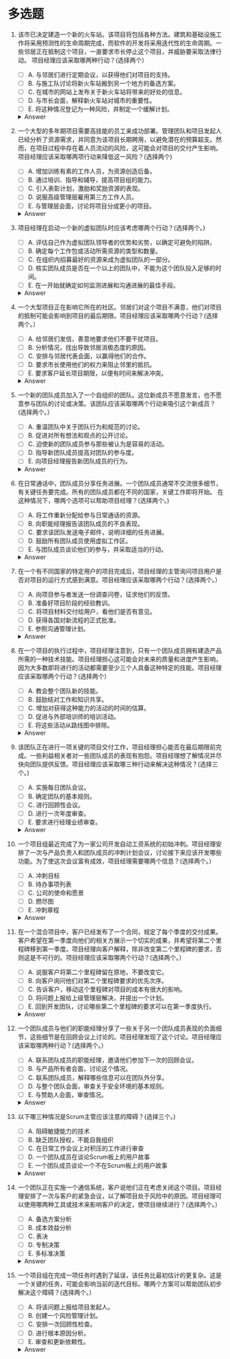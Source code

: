 # 多选题

1. 该市已决定建造一个新的火车站。该项目将包括各种方法。建筑和基础设施工作将采用预测性的生命周期完成，而软件的开发将采用迭代性的生命周期。一些邻居正在抵制这个项目，一直要求市长停止这个项目，并威胁要采取法律行动。
项目经理应该采取哪两种行动？(选择两个）
   - [ ] A. 与邻居们进行定期会议，以获得他们对项目的支持。
   - [ ] B. 与施工队讨论将新火车站搬到另一个地方的备选方案。
   - [ ] C. 在城市的网站上发布关于新火车站将带来的好处的信息。
   - [ ] D. 与市长会面，解释新火车站对城市的重要性。
   - [ ] E. 将这种情况登记为一种风险，并制定一个缓解计划。

   <details>
      <summary>Answer</summary>

      答案BE。

   </details>

2. 一个大型的多年期项目需要高技能的员工来成功部署。管理团队和项目发起人已经分析了资源需求，并同意为该项目长期聘用，以避免潜在的预算超支。然而，在项目过程中存在着人员流动的风险，这可能会对项目的交付产生影响。项目经理应该采取哪两项行动来降低这一风险？(选择两个)
   - [ ] A. 增加训练有素的工作人员，为资源创造后备。
   - [ ] B. 通过培训、指导和辅导，提高项目组的能力。
   - [ ] C. 引入表彰计划，激励和奖励资源的表现。
   - [ ] D. 说服高级管理层雇用第三方工作人员。
   - [ ] E. 与管理层会面，讨论将项目分成更小的项目。

   <details>
      <summary>Answer</summary>

      答案BC。

   </details>

3. 项目经理在启动一个新的虚拟团队时应该考虑哪两个行动？(选择两个。)
   - [ ] A. 评估自己作为虚拟团队领导者的优势和劣势，以确定可避免的陷阱。
   - [ ] B. 确定每个工作包或活动所需资源的类型和数量。
   - [ ] C. 在组织内招募最好的资源来成为虚拟团队的一部分。
   - [ ] D. 核实团队成员是否在一个以上的团队中，不能为这个团队投入足够的时间。
   - [ ] E. 在一开始就确定如何监测进展和沟通进展的最佳手段。

   <details>
      <summary>Answer</summary>

      答案BE。

   </details>

4. 一个大型项目正在影响它所在的社区。邻居们对这个项目不满意，他们对项目的抵制可能会影响到项目的最后期限。项目经理应该采取哪两个行动？(选择两个。）
   - [ ] A. 给邻居们发信，善意地要求他们不要干扰项目。
   - [ ] B. 分析情况，找出导致邻居消极态度的原因。
   - [ ] C. 安排与邻居代表会面，以赢得他们的合作。
   - [ ] D. 要求市长使用他们的权力来阻止邻里的抵抗。
   - [ ] E. 要求客户延长项目期限，以便有时间来解决冲突。

   <details>
      <summary>Answer</summary>

      答案BC。

   </details>

5. 一个新的团队成员加入了一个自组织的团队。这位新成员不愿意发言，也不愿意参与团队的讨论或决策。该团队应该采取哪两个行动来吸引这个新成员？(选择两个。）
   - [ ] A. 重温团队中关于团队行为和规范的讨论。
   - [ ] B. 促进对所有想法和观点的公开讨论。
   - [ ] C. 迫使新的团队成员参与那些被认为是容易的活动。
   - [ ] D. 指导新团队成员提高对团队的参与度。
   - [ ] E. 向项目经理报告新团队成员的行为。

   <details>
      <summary>Answer</summary>

      答案BD。

   </details>

6. 在日常通话中，团队成员分享任务进展。一个团队成员通常不交流很多细节，有关键任务要完成。所有的团队成员都在不同的国家，关键工作即将开始。
在这种情况下，哪两个选项可以帮助项目经理？(选择两个。)
   - [ ] A. 将工作重新分配给参与日常通话的资源。
   - [ ] B. 向职能经理报告该团队成员的不良表现。
   - [ ] C. 要求该团队发送电子邮件，说明详细的任务进展。
   - [ ] D. 鼓励所有团队成员使用虚拟工作区。
   - [ ] E. 与团队成员谈论他们的参与，并采取适当的行动。

   <details>
      <summary>Answer</summary>

      答案DE。

   </details>

7. 在一个有不同国家的特定用户的项目完成后，项目经理的主管询问项目用户是否对项目的运行方式感到满意。项目经理应该采取哪两个行动？(选择两个。）
   - [ ] A. 向项目参与者发送一份调查问卷，征求他们的反馈。
   - [ ] B. 准备好项目阶段的经验教训。
   - [ ] C. 将项目材料交付给用户，看他们是否有意见。
   - [ ] D. 获得各国对新流程的正式批准。
   - [ ] E. 参照沟通管理计划。

   <details>
      <summary>Answer</summary>

      答案AE。

   </details>

8. 在一个项目的执行过程中，项目经理注意到，只有一个团队成员拥有建造产品所需的一种技术技能。项目经理担心这可能会对未来的质量和进度产生影响，因为大多数即将进行的活动都需要至少三个人具备这种特定的技能。项目经理应该采取哪两个行动？(选择两个）
   - [ ] A. 教会整个团队新的技能。
   - [ ] B. 鼓励结对工作和知识共享。
   - [ ] C. 增加对获得这种能力的活动的时间的估算。
   - [ ] D. 促进与外部培训师的培训活动。
   - [ ] E. 将这些活动从路线图中排除。

   <details>
      <summary>Answer</summary>

      答案BC。

   </details>

9. 该团队正在进行一项关键的项目交付工作，项目经理担心能否在最后期限前完成。一些利益相关者对一些团队成员的表现有抱怨。项目经理想了解情况并尽快向团队提供反馈。项目经理应该采取哪三种行动来解决这种情况？(选择三个。)
   - [ ] A. 实施每日团队会议。
   - [ ] B. 确定团队的基本规则。
   - [ ] C. 进行回顾性会议。
   - [ ] D. 进行一次年度审查。
   - [ ] E. 要求进行经理业绩审查。

   <details>
      <summary>Answer</summary>

      答案ABC。

   </details>

10. 一个项目组最近完成了为一家公司开发自动工资系统的初始冲刺。项目经理安排了一次与产品负责人和团队成员的冲刺计划会议，讨论接下来应该开发哪些功能。为了使这次会议富有成效，项目经理需要哪两个信息？(选择两个。）
    - [ ] A. 冲刺目标
    - [ ] B. 待办事项列表
    - [ ] C. 公司的使命和愿景
    - [ ] D. 燃尽图
    - [ ] E. 冲刺章程
  
    <details>
       <summary>Answer</summary>

       答案AB。

    </details>

11. 在一个混合项目中，客户已经发布了一个合同，规定了每个季度的交付成果。客户希望在第一季度向他们的相关方展示一个切实的成果，并希望将第二个里程碑移到第一季度。项目经理向客户解释，除非改变第二个里程碑的要求，否则这是不可行的。项目经理应该采取哪两个行动？(选择两个。）
    - [ ] A. 说服客户将第二个里程碑留在原地，不要改变它。
    - [ ] B. 向客户询问他们对第二个里程碑要求的优先次序。
    - [ ] C. 告诉客户，移动这个里程碑对项目的成本有很大的影响。
    - [ ] D. 将问题上报给上级管理层解决，并提出一个计划。
    - [ ] E. 回到开发团队，讨论哪些第二个里程碑的要求可以在第一季度执行。
  
    <details>
       <summary>Answer</summary>

       答案BE。

    </details>

12. 一个团队成员与他们的职能经理分享了一些关于另一个团队成员表现的负面细节，这些细节是在回顾会议上讨论的。项目经理发现了这个讨论。项目经理应该采取哪两种行动？(选择两个。）
    - [ ] A. 联系团队成员的职能经理，邀请他们参加下一次的回顾会议。
    - [ ] B. 与产品所有者会面，讨论这个情况。
    - [ ] C. 联系团队成员，解释哪些信息可以在团队外分享。
    - [ ] D. 与整个团队会面，审查关于安全环境的基本规则。
    - [ ] E. 与赞助人会面，审查情况。
  
    <details>
       <summary>Answer</summary>

       答案CD。

    </details>

13. 以下哪三种情况是Scrum主管应该注意的障碍？(选择三个。)
    - [ ] A. 阻碍敏捷能力的技术
    - [ ] B. 缺乏团队授权，不能自我组织
    - [ ] C. 在日常工作会议上对积压的工作进行审查
    - [ ] D. 一个团队成员在谈论Scrum板上的用户故事
    - [ ] E. 一个团队成员谈论一个不在Scrum板上的用户故事
  
    <details>
       <summary>Answer</summary>

       答案ABE。

    </details>

14. 一个团队正在实施一个通信系统，客户说他们正在考虑关闭这个项目。项目经理安排了一次与客户的紧急会议，以了解项目处于风险中的原因。项目经理可以使用哪两种工具或技术来影响客户的决定，使项目继续进行？(选择两个。）
    - [ ] A. 备选方案分析
    - [ ] B. 成本效益分析
    - [ ] C. 表决
    - [ ] D. 专制决策
    - [ ] E. 多标准决策
  
    <details>
       <summary>Answer</summary>

       答案BE。

    </details>

15. 一个项目组在完成一项任务时遇到了延误，该任务比最初估计的更复杂。这是一个关键的任务，可能会影响当前的迭代目标。哪两个方案可以帮助团队初步解决这个障碍？(选择两个。）
    - [ ] A. 将该问题上报给项目发起人。
    - [ ] B. 创建一个风险管理计划。
    - [ ] C. 安排一次回顾性检查。
    - [ ] D. 进行根本原因分析。
    - [ ] E. 审查和更新依赖性。
  
    <details>
       <summary>Answer</summary>

       答案BE。

    </details>
